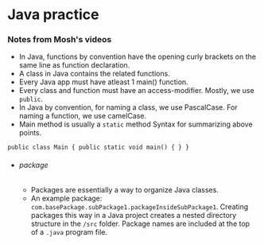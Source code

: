 # Java practice

### Notes from Mosh's videos
- In Java, functions by convention have the opening curly brackets on the same line as function declaration.
- A class in Java contains the related functions. 
- Every Java app must have atleast 1 main() function.
- Every class and function must have an access-modifier. Mostly, we use `public`.
- In Java by convention, for naming a class, we use PascalCase. For naming a function, we use camelCase. 
- Main method is usually a `static` method 
Syntax for summarizing above points.

`public class Main {
public static void main() {
}
}`

- ###### package
  - Packages are essentially a way to organize Java classes.
  - An example package: `com.basePackage.subPackage1.packageInsideSubPackage1`. Creating packages this way in a Java project creates a nested directory structure in the `/src` folder. Package names are included at the top of a `.java` program file.
  
  

